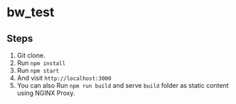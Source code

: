 # bw_test

## Steps

1. Git clone.
2. Run `npm install`
3. Run `npm start`
4. And visit `http://localhost:3000`
5. You can also Run `npm run build` and serve `build` folder as static content using NGINX Proxy.
